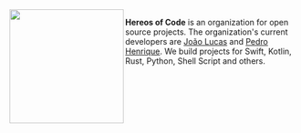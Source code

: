 
<img src="https://avatars.githubusercontent.com/u/79725010?s=400&u=b7c05cce9bc3c0a76c2297ef1f24841926a6bcd9&v=4" align="left" width=200 height=200>

<b>Hereos of Code</b> is an organization for open source projects. The organization's current developers are [João Lucas](https://github.com/joaolfp) and [Pedro Henrique](https://github.com/pedrohfp). We build projects for Swift, Kotlin, Rust, Python, Shell Script and others.
